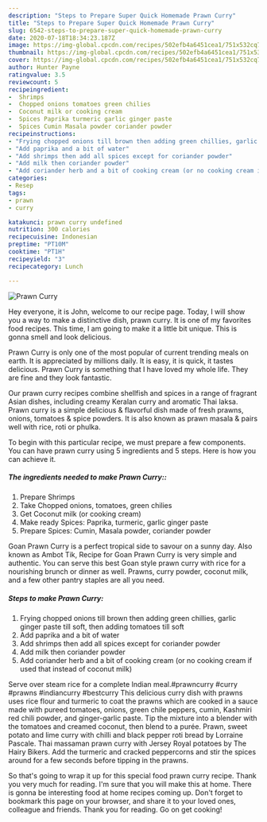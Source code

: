 ```yaml
---
description: "Steps to Prepare Super Quick Homemade Prawn Curry"
title: "Steps to Prepare Super Quick Homemade Prawn Curry"
slug: 6542-steps-to-prepare-super-quick-homemade-prawn-curry
date: 2020-07-18T18:34:23.187Z
image: https://img-global.cpcdn.com/recipes/502efb4a6451cea1/751x532cq70/prawn-curry-recipe-main-photo.jpg
thumbnail: https://img-global.cpcdn.com/recipes/502efb4a6451cea1/751x532cq70/prawn-curry-recipe-main-photo.jpg
cover: https://img-global.cpcdn.com/recipes/502efb4a6451cea1/751x532cq70/prawn-curry-recipe-main-photo.jpg
author: Hunter Payne
ratingvalue: 3.5
reviewcount: 5
recipeingredient:
-  Shrimps
-  Chopped onions tomatoes green chilies
-  Coconut milk or cooking cream
-  Spices Paprika turmeric garlic ginger paste
-  Spices Cumin Masala powder coriander powder
recipeinstructions:
- "Frying chopped onions till brown then adding green chillies, garlic ginger paste till soft, then adding tomatoes till soft"
- "Add paprika and a bit of water"
- "Add shrimps then add all spices except for coriander powder"
- "Add milk then coriander powder"
- "Add coriander herb and a bit of cooking cream (or no cooking cream if used that instead of coconut milk)"
categories:
- Resep
tags:
- prawn
- curry

katakunci: prawn curry undefined
nutrition: 300 calories
recipecuisine: Indonesian
preptime: "PT10M"
cooktime: "PT1H"
recipeyield: "3"
recipecategory: Lunch

---
```



![Prawn Curry](https://img-global.cpcdn.com/recipes/502efb4a6451cea1/751x532cq70/prawn-curry-recipe-main-photo.jpg)

Hey everyone, it is John, welcome to our recipe page. Today, I will show you a way to make a distinctive dish, prawn curry. It is one of my favorites food recipes. This time, I am going to make it a little bit unique. This is gonna smell and look delicious.

Prawn Curry is only one of the most popular of current trending meals on earth. It is appreciated by millions daily. It is easy, it is quick, it tastes delicious. Prawn Curry is something that I have loved my whole life. They are fine and they look fantastic.

Our prawn curry recipes combine shellfish and spices in a range of fragrant Asian dishes, including creamy Keralan curry and aromatic Thai laksa. Prawn curry is a simple delicious &amp; flavorful dish made of fresh prawns, onions, tomatoes &amp; spice powders. It is also known as prawn masala &amp; pairs well with rice, roti or phulka.


To begin with this particular recipe, we must prepare a few components. You can have prawn curry using 5 ingredients and 5 steps. Here is how you can achieve it.

##### The ingredients needed to make Prawn Curry::

1. Prepare  Shrimps
1. Take  Chopped onions, tomatoes, green chilies
1. Get  Coconut milk (or cooking cream)
1. Make ready  Spices: Paprika, turmeric, garlic ginger paste
1. Prepare  Spices: Cumin, Masala powder, coriander powder


Goan Prawn Curry is a perfect tropical side to savour on a sunny day. Also known as Ambot Tik, Recipe for Goan Prawn Curry is very simple and authentic. You can serve this best Goan style prawn curry with rice for a nourishing brunch or dinner as well. Prawns, curry powder, coconut milk, and a few other pantry staples are all you need. 

##### Steps to make Prawn Curry:

1. Frying chopped onions till brown then adding green chillies, garlic ginger paste till soft, then adding tomatoes till soft
1. Add paprika and a bit of water
1. Add shrimps then add all spices except for coriander powder
1. Add milk then coriander powder
1. Add coriander herb and a bit of cooking cream (or no cooking cream if used that instead of coconut milk)


Serve over steam rice for a complete Indian meal.#prawncurry #curry #prawns #indiancurry #bestcurry This delicious curry dish with prawns uses rice flour and turmeric to coat the prawns which are cooked in a sauce made with pureed tomatoes, onions, green chile peppers, cumin, Kashmiri red chili powder, and ginger-garlic paste. Tip the mixture into a blender with the tomatoes and creamed coconut, then blend to a purée. Prawn, sweet potato and lime curry with chilli and black pepper roti bread by Lorraine Pascale. Thai massaman prawn curry with Jersey Royal potatoes by The Hairy Bikers. Add the turmeric and cracked peppercorns and stir the spices around for a few seconds before tipping in the prawns. 

So that's going to wrap it up for this special food prawn curry recipe. Thank you very much for reading. I'm sure that you will make this at home. There is gonna be interesting food at home recipes coming up. Don't forget to bookmark this page on your browser, and share it to your loved ones, colleague and friends. Thank you for reading. Go on get cooking!
